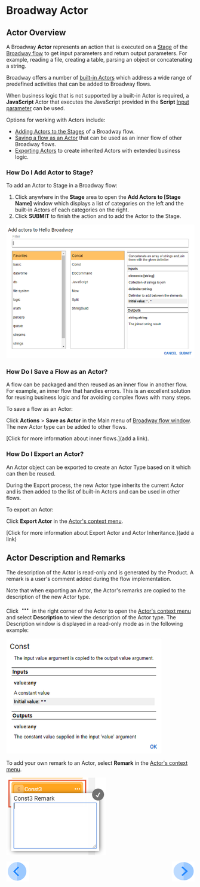 # Broadway Actor

## Actor Overview

A Broadway  **Actor** represents an action that is executed on a [Stage](/articles/99_Broadway/19_broadway_flow_stages.md) of the [Broadway flow](/articles/99_Broadway/16_broadway_flow_overview.md) to get input parameters and return output parameters. For example, reading a file, creating a table, parsing an object or concatenating a string.

Broadway offers a number of [built-in Actors](/articles/99_Broadway/04_built_in_actor_types.md) which address a wide range of predefined activities that can be added to Broadway flows. 

When business logic that is not supported by a built-in Actor is required, a **JavaScript** Actor that executes the JavaScript provided in the **Script** [Input parameter](/articles/99_Broadway/03_broadway_actor_window.md#data-input-parameters) can be used. 

Options for working with Actors include:
- [Adding Actors to the Stages](/articles/99_Broadway/03_broadway_actor.md#how-do-i-add-actor-to-stage) of a Broadway flow.
- [Saving a flow as an Actor](/articles/99_Broadway/03_broadway_actor.md#how-do-i-save-flow-as-actor) that can be used as an inner flow of other Broadway flows.
- [Exporting Actors](/articles/99_Broadway/03_broadway_actor.md#how-do-i-export-an-actor) to create inherited Actors with extended business logic.  

### How Do I Add Actor to Stage?

To add an Actor to Stage in a Broadway flow:
1.  Click anywhere in the **Stage** area to open the **Add Actors to [Stage Name]** window which displays a list of categories on the left and the built-in Actors of each categories on the right. 
2.  Click **SUBMIT** to finish the action and to add the Actor to the Stage.


![image](/articles/99_Broadway/images/99_04_01_add_actor.PNG)

### How Do I Save a Flow as an Actor?
A flow can be packaged and then reused as an inner flow in another flow. For example, an inner flow that handles errors. This is an excellent solution for reusing business logic and for avoiding complex flows with many steps. 

To save a flow as an Actor:

Click **Actions** > **Save as Actor** in the Main menu of [Broadway flow window](/articles/99_Broadway/18_broadway_flow_window.md#main-menu). The new Actor type can be added to other flows.

[Click for more information about inner flows.](add a link). 

### How Do I Export an Actor?

An Actor object can be exported to create an Actor Type based on it which can then be reused. 

During the Export process, the new Actor type inherits the current Actor and is then added to the list of built-in Actors and can be used in other flows.

To export an Actor:

Click **Export Actor** in the [Actor's context menu](/articles/99_Broadway/18_broadway_flow_window.md#actors-context-menu).

[Click for more information about Export Actor and Actor Inheritance.](add a link) 

## Actor Description and Remarks

The description of the Actor is read-only and is generated by the Product. A remark is a user's comment added during the flow implementation.

Note that when exporting an Actor, the Actor's remarks are copied to the description of the new Actor type.

Click ![image](/articles/99_Broadway/images/99_19_dots.PNG) in the right corner of the Actor to open the [Actor's context menu](/articles/99_Broadway/18_broadway_flow_window.md#actors-context-menu) and select **Description** to view the description of the Actor type. The Description window is displayed in a read-only mode as in the following example:

![image](/articles/99_Broadway/images/99_03_actor_desc.PNG)

To add your own remark to an Actor, select **Remark** in the [Actor's context menu](/articles/99_Broadway/18_broadway_flow_window.md#actors-context-menu).

![image](/articles/99_Broadway/images/99_03_actor_remark.PNG)


[![Previous](/articles/images/Previous.png)](/articles/99_Broadway/02_broadway_high_level_components.md)[<img align="right" width="60" height="54" src="/articles/images/Next.png">](/articles/99_Broadway/03_broadway_actor_window.md)
